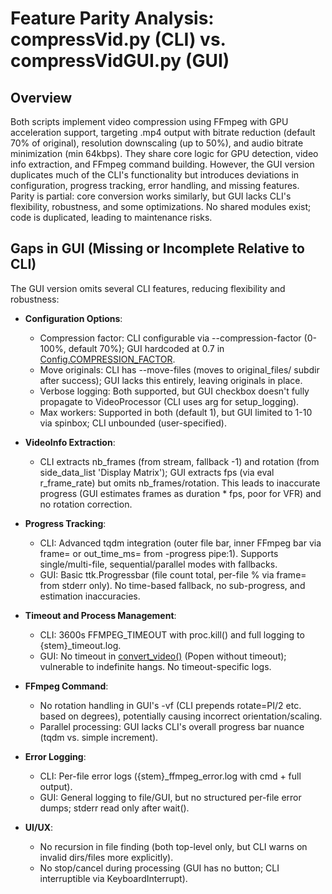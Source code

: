 # Feature Parity Analysis: compressVid.py (CLI) vs. compressVidGUI.py (GUI)

## Overview
Both scripts implement video compression using FFmpeg with GPU acceleration support, targeting .mp4 output with bitrate reduction (default 70% of original), resolution downscaling (up to 50%), and audio bitrate minimization (min 64kbps). They share core logic for GPU detection, video info extraction, and FFmpeg command building. However, the GUI version duplicates much of the CLI's functionality but introduces deviations in configuration, progress tracking, error handling, and missing features. Parity is partial: core conversion works similarly, but GUI lacks CLI's flexibility, robustness, and some optimizations. No shared modules exist; code is duplicated, leading to maintenance risks.

## Gaps in GUI (Missing or Incomplete Relative to CLI)
The GUI version omits several CLI features, reducing flexibility and robustness:

- **Configuration Options**:
  - Compression factor: CLI configurable via --compression-factor (0-100%, default 70%); GUI hardcoded at 0.7 in [Config.COMPRESSION_FACTOR](compressVidGUI.py:58).
  - Move originals: CLI has --move-files (moves to original_files/ subdir after success); GUI lacks this entirely, leaving originals in place.
  - Verbose logging: Both supported, but GUI checkbox doesn't fully propagate to VideoProcessor (CLI uses arg for setup_logging).
  - Max workers: Supported in both (default 1), but GUI limited to 1-10 via spinbox; CLI unbounded (user-specified).

- **VideoInfo Extraction**:
  - CLI extracts nb_frames (from stream, fallback -1) and rotation (from side_data_list 'Display Matrix'); GUI extracts fps (via eval r_frame_rate) but omits nb_frames/rotation. This leads to inaccurate progress (GUI estimates frames as duration * fps, poor for VFR) and no rotation correction.

- **Progress Tracking**:
  - CLI: Advanced tqdm integration (outer file bar, inner FFmpeg bar via frame= or out_time_ms= from -progress pipe:1). Supports single/multi-file, sequential/parallel modes with fallbacks.
  - GUI: Basic ttk.Progressbar (file count total, per-file % via frame= from stderr only). No time-based fallback, no sub-progress, and estimation inaccuracies.

- **Timeout and Process Management**:
  - CLI: 3600s FFMPEG_TIMEOUT with proc.kill() and full logging to {stem}_timeout.log.
  - GUI: No timeout in [convert_video()](compressVidGUI.py:263) (Popen without timeout); vulnerable to indefinite hangs. No timeout-specific logs.

- **FFmpeg Command**:
  - No rotation handling in GUI's -vf (CLI prepends rotate=PI/2 etc. based on degrees), potentially causing incorrect orientation/scaling.
  - Parallel processing: GUI lacks CLI's overall progress bar nuance (tqdm vs. simple increment).

- **Error Logging**:
  - CLI: Per-file error logs ({stem}_ffmpeg_error.log with cmd + full output).
  - GUI: General logging to file/GUI, but no structured per-file error dumps; stderr read only after wait().

- **UI/UX**:
  - No recursion in file finding (both top-level only, but CLI warns on invalid dirs/files more explicitly).
  - No stop/cancel during processing (GUI has no button; CLI interruptible via KeyboardInterrupt).